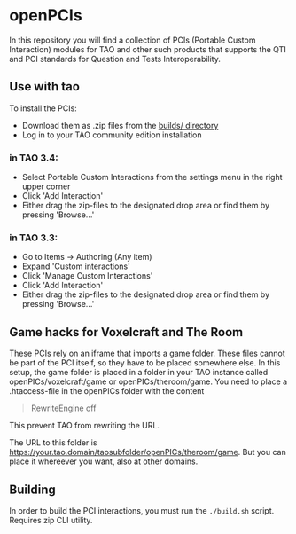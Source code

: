 # openPCIs

In this repository you will find a collection of PCIs (Portable Custom Interaction) modules for TAO and other such products that
supports the QTI and PCI standards for Question and Tests Interoperability.

## Use with tao
To install the PCIs:

- Download them as .zip files from the [builds/ directory](builds/)
- Log in to your TAO community edition installation

### in TAO 3.4:
- Select Portable Custom Interactions from the settings menu in the right upper corner
- Click 'Add Interaction'
- Either drag the zip-files to the designated drop area or find them by pressing 'Browse...'

### in TAO 3.3:
- Go to Items -> Authoring (Any item)
- Expand 'Custom interactions'
- Click 'Manage Custom Interactions'
- Click 'Add Interaction'
- Either drag the zip-files to the designated drop area or find them by pressing 'Browse...'

## Game hacks for Voxelcraft and The Room
These PCIs rely on an iframe that imports a game folder. These files cannot be part of the PCI itself, so they have to be placed somewhere else. In this setup, the game folder is placed in a folder in your TAO instance called openPICs/voxelcraft/game or openPICs/theroom/game. You need to place a .htaccess-file in the openPICs folder with the content

> RewriteEngine off

This prevent TAO from rewriting the URL.

The URL to this folder is https://your.tao.domain/taosubfolder/openPICs/theroom/game. But you can place it whereever you want, also at other domains.

## Building
In order to build the PCI interactions, you must run the `./build.sh` script. Requires zip CLI utility.
